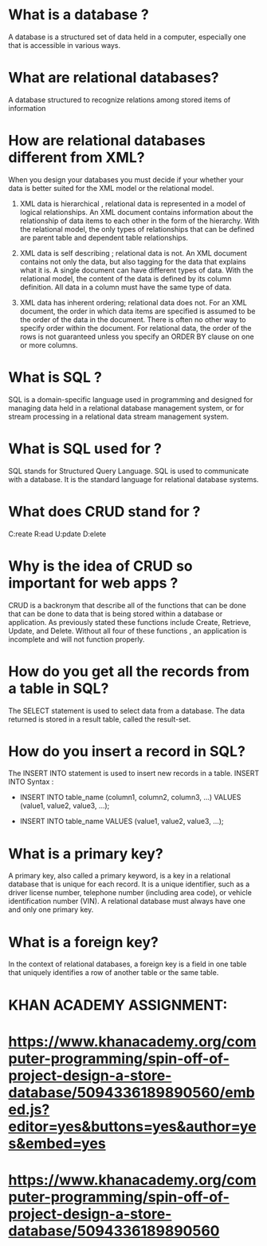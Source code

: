 # What is a database ?
A database is a structured set of data held in a computer, especially one that is accessible in various ways.

# What are relational databases?
A database structured to recognize relations among stored items of information

# How are relational databases different from XML?
When you design your databases you must decide if your whether your data is better suited for the XML model or the relational model.

1) XML data is hierarchical , relational data is represented in a model of logical relationships. An XML document contains information 
about the relationship of data items to each other in the form of the hierarchy. With the relational model, the only types of 
relationships that can be defined are parent table and dependent table relationships.

2) XML data is self describing ; relational data is not.
An XML document contains not only the data, but also tagging for the data that explains what it is. A single document can have different types of data.
With the relational model, the content of the data is defined by its column definition. All data in a column must have the same type of data.

3) XML data has inherent ordering; relational data does not.
For an XML document, the order in which data items are specified is assumed to be the order of the data in the document. 
There is often no other way to specify order within the document. For relational data, the order of the rows is not guaranteed 
unless you specify an ORDER BY clause on one or more columns.

# What is SQL ?
SQL is a domain-specific language used in programming and designed for managing data held in a relational database management system,
or for stream processing in a relational data stream management system.

# What is SQL used for ?
SQL stands for Structured Query Language. SQL is used to communicate with a database. It is the standard language for relational 
database systems.

# What does CRUD stand for ?
C:reate  R:ead  U:pdate D:elete

# Why is the idea of CRUD so important for web apps ?
CRUD is a backronym that describe all of the functions that can be done that can be done to data that is being stored 
within a database or application. As previously stated these functions include Create, Retrieve, Update, and Delete. Without all four 
of these functions , an application is incomplete and will not function properly.

# How do you get all the records from a table in SQL?
The SELECT statement is used to select data from a database.
The data returned is stored in a result table, called the result-set.

# How do you insert a record in SQL?
The INSERT INTO statement is used to insert new records in a table.
INSERT INTO Syntax :

* INSERT INTO table_name (column1, column2, column3, ...)
  VALUES (value1, value2, value3, ...);

* INSERT INTO table_name
  VALUES (value1, value2, value3, ...);


# What is a primary key?

A primary key, also called a primary keyword, is a key in a relational database that is unique for each record. It is a unique 
identifier, such as a driver license number, telephone number (including area code), or vehicle identification number (VIN). A 
relational database must always have one and only one primary key.

# What is a foreign key?
In the context of relational databases, a foreign key is a field in one table that uniquely identifies a row of another table or 
the same table.

# KHAN ACADEMY ASSIGNMENT:
# https://www.khanacademy.org/computer-programming/spin-off-of-project-design-a-store-database/5094336189890560/embed.js?editor=yes&buttons=yes&author=yes&embed=yes
# https://www.khanacademy.org/computer-programming/spin-off-of-project-design-a-store-database/5094336189890560